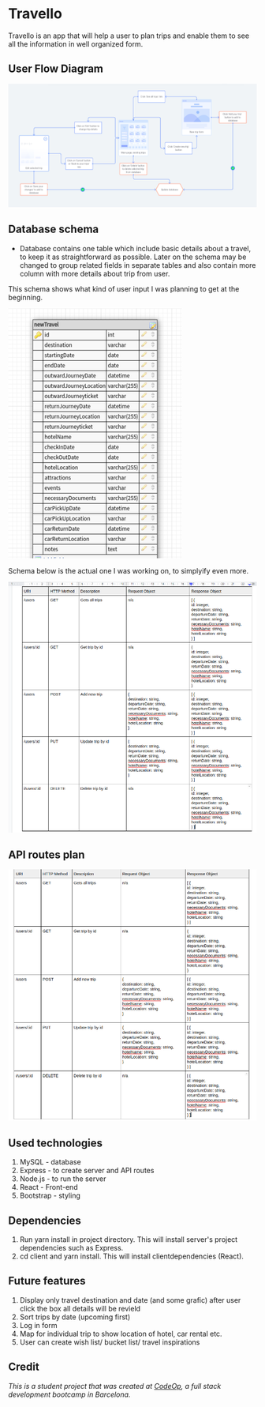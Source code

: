 # Travello

Travello is an app that will help a user to plan trips and enable them to see all the information in well organized form.

## User Flow Diagram

![User Flow Diagram](userFlow.png)

## Database schema

- Database contains one table which include basic details about a travel, to keep it as straightforward as possible. Later on the schema may be changed to group related fields in separate tables and also contain more column with more details about trip from user.

This schema shows what kind of user input I was planning to get at the beginning.

![Image of extended database schema](databaseSchema.jpg)

Schema below is the actual one I was working on, to simplyify even more.

![Image of database schema](databaseSchema.png)

## API routes plan

![Image of API routes](apiRoutesSchema.png)

## Used technologies

1. MySQL - database
2. Express - to create server and API routes
3. Node.js - to run the server
4. React - Front-end
5. Bootstrap - styling 

## Dependencies 

1. Run yarn install in project directory. This will install server's project dependencies such as Express.
2. cd client and yarn install. This will install clientdependencies (React). 

## Future features

1. Display only travel destination and date (and some grafic) after user click the box all details will be revield
2. Sort trips by date (upcoming first)
3. Log in form
4. Map for individual trip to show location of hotel, car rental etc.
5. User can create wish list/ bucket list/ travel inspirations

## Credit

_This is a student project that was created at [CodeOp](http://CodeOp.tech), a full stack development bootcamp in Barcelona._